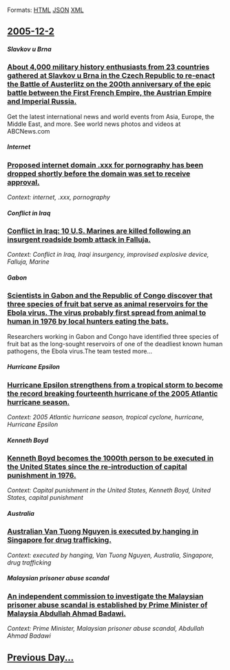 
Formats: [HTML](2005/12/2/index.html)  [JSON](2005/12/2/index.json)  [XML](2005/12/2/index.xml)  

## [2005-12-2](/news/2005/12/2/index.md)

##### Slavkov u Brna
### [ About 4,000 military history enthusiasts from 23 countries gathered at Slavkov u Brna in the Czech Republic to re-enact the Battle of Austerlitz on the 200th anniversary of the epic battle between the First French Empire, the Austrian Empire and Imperial Russia. ](/news/2005/12/2/about-4-000-military-history-enthusiasts-from-23-countries-gathered-at-slavkov-u-brna-in-the-czech-republic-to-re-enact-the-battle-of-auste.md)
Get the latest international news and world events from Asia, Europe, the Middle East, and more. See world news photos and videos at ABCNews.com

##### Internet
### [ Proposed internet domain .xxx for pornography has been dropped shortly before the domain was set to receive approval. ](/news/2005/12/2/proposed-internet-domain-xxx-for-pornography-has-been-dropped-shortly-before-the-domain-was-set-to-receive-approval.md)
_Context: internet, .xxx, pornography_

##### Conflict in Iraq
### [ Conflict in Iraq: 10 U.S. Marines are killed following an insurgent roadside bomb attack in Falluja. ](/news/2005/12/2/conflict-in-iraq-10-u-s-marines-are-killed-following-an-insurgent-roadside-bomb-attack-in-falluja.md)
_Context: Conflict in Iraq, Iraqi insurgency, improvised explosive device, Falluja, Marine_

##### Gabon
### [ Scientists in Gabon and the Republic of Congo discover that three species of fruit bat serve as animal reservoirs for the Ebola virus. The virus probably first spread from animal to human in 1976 by local hunters eating the bats. ](/news/2005/12/2/scientists-in-gabon-and-the-republic-of-congo-discover-that-three-species-of-fruit-bat-serve-as-animal-reservoirs-for-the-ebola-virus-the.md)
Researchers working in Gabon and Congo have identified three species of fruit bat as the long-sought reservoirs of one of the deadliest known human pathogens, the Ebola virus.The team tested more...

##### Hurricane Epsilon
### [ Hurricane Epsilon strengthens from a tropical storm to become the record breaking fourteenth hurricane of the 2005 Atlantic hurricane season. ](/news/2005/12/2/hurricane-epsilon-strengthens-from-a-tropical-storm-to-become-the-record-breaking-fourteenth-hurricane-of-the-2005-atlantic-hurricane-seaso.md)
_Context: 2005 Atlantic hurricane season, tropical cyclone, hurricane, Hurricane Epsilon_

##### Kenneth Boyd
### [ Kenneth Boyd becomes the 1000th person to be executed in the United States since the re-introduction of capital punishment in 1976. ](/news/2005/12/2/kenneth-boyd-becomes-the-1000th-person-to-be-executed-in-the-united-states-since-the-re-introduction-of-capital-punishment-in-1976.md)
_Context: Capital punishment in the United States, Kenneth Boyd, United States, capital punishment_

##### Australia
### [ Australian Van Tuong Nguyen is executed by hanging in Singapore for drug trafficking. ](/news/2005/12/2/australian-van-tuong-nguyen-is-executed-by-hanging-in-singapore-for-drug-trafficking.md)
_Context: executed by hanging, Van Tuong Nguyen, Australia, Singapore, drug trafficking_

##### Malaysian prisoner abuse scandal
### [ An independent commission to investigate the Malaysian prisoner abuse scandal is established by Prime Minister of Malaysia Abdullah Ahmad Badawi. ](/news/2005/12/2/an-independent-commission-to-investigate-the-malaysian-prisoner-abuse-scandal-is-established-by-prime-minister-of-malaysia-abdullah-ahmad-b.md)
_Context: Prime Minister, Malaysian prisoner abuse scandal, Abdullah Ahmad Badawi_

## [Previous Day...](/news/2005/12/1/index.md)

